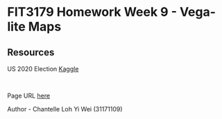 # FIT3179 Homework Week 9 - Vega-lite Maps

## Resources
US 2020 Election [Kaggle](https://www.kaggle.com/unanimad/us-election-2020)


<br>

Page URL [here](https://shanteru.github.io/fit3179-homework/)


Author - Chantelle Loh Yi Wei (31171109)
